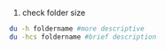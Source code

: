 1. check folder size 

```bash
du -h foldername #more descriptive
du -hcs foldername #brief description
``` 
